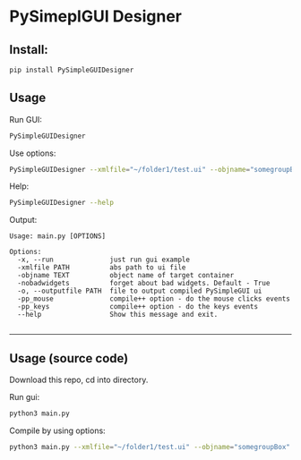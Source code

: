 # PySimeplGUI Designer

## Install:
```bash
pip install PySimpleGUIDesigner
```

## Usage
Run GUI:
```bash
PySimpleGUIDesigner
```

Use options:
```bash
PySimpleGUIDesigner --xmlfile="~/folder1/test.ui" --objname="somegroupBox"
```

Help:
```bash
PySimpleGUIDesigner --help
```
Output:
```
Usage: main.py [OPTIONS]

Options:
  -x, --run              just run gui example
  -xmlfile PATH          abs path to ui file
  -objname TEXT          object name of target container
  -nobadwidgets          forget about bad widgets. Default - True
  -o, --outputfile PATH  file to output compiled PySimpleGUI ui
  -pp_mouse              compile++ option - do the mouse clicks events
  -pp_keys               compile++ option - do the keys events
  --help                 Show this message and exit.


```
---
## Usage (source code)

Download this repo, cd into directory.

Run gui:
```bash
python3 main.py
```

Compile by using options:
```bash
python3 main.py --xmlfile="~/folder1/test.ui" --objname="somegroupBox"
```
